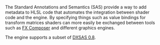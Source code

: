 The Standard Annotations and Semantics (SAS) provide a way to add metadata to HLSL code that automates the integration between shader code and the engine. By specifying things such as value bindings for transform matrices shaders can more easily be exchanged between tools such as [FX Composer](http://developer.nvidia.com/fx-composer) and different graphics engines.

The engine supports a subset of [DXSAS 0.8](http://developer.nvidia.com/content/using-sas-fx-and-cgfx-file-formats).